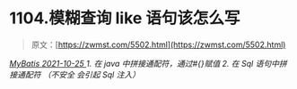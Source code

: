 <!--yml
category: 未分类
date: 0001-01-01 00:00:00
--->

# 1104.模糊查询 like 语句该怎么写

> 原文：[https://zwmst.com/5502.html](https://zwmst.com/5502.html)

   [ *MyBatis* ](https://zwmst.com/mybatis)*[ <time datetime="2021-10-26T00:01:52+08:00"> 2021-10-25 </time> ](https://zwmst.com/5502.html)  1.  在 java 中拼接通配符，通过#{}赋值
2.  在 Sql 语句中拼接通配符 （不安全 会引起 Sql 注入）*